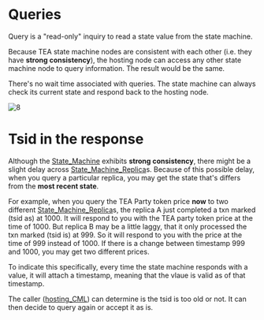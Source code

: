 # Queries

Query is a "read-only" inquiry to read a state value from the state machine.

Because TEA state machine nodes are consistent with each other (i.e. they have **strong consistency**), the hosting node can access any other state machine node to query information. The result would be the same.

There's no wait time associated with queries. The state machine can always check its current state and respond back to the hosting node.

![8](https://user-images.githubusercontent.com/86096370/159343556-a4fc7d94-7630-4d04-be50-4e9ce704ed0f.png)

# Tsid in the response

Although the [State_Machine](teaproject/tapp-tutor/State_Machine.md) exhibits **strong consistency**, there might be a slight delay across [State_Machine_Replica](State_Machine_Replica.md)s. Because of this possible delay, when you query a particular replica, you may get the state that's differs from the **most recent state**. 

For example, when you query the TEA Party token price **now** to two different [State_Machine_Replica](State_Machine_Replica.md)s, the replica A just completed a txn marked (tsid as) at 1000. It will respond to you with the TEA party token price at the time of 1000. But replica B may be a little laggy, that it only processed the txn marked (tsid is) at 999. So it will respond to you with the price at the time of 999 instead of 1000. If there is a change between timestamp 999 and 1000, you may get two different prices.

To indicate this specifically, every time the state machine responds with a value, it will attach a timestamp, meaning that the vlaue is valid as of that timestamp.

The caller ([hosting_CML](hosting_CML.md)) can determine is the tsid is too old or not. It can then decide to query again or accept it as is.
